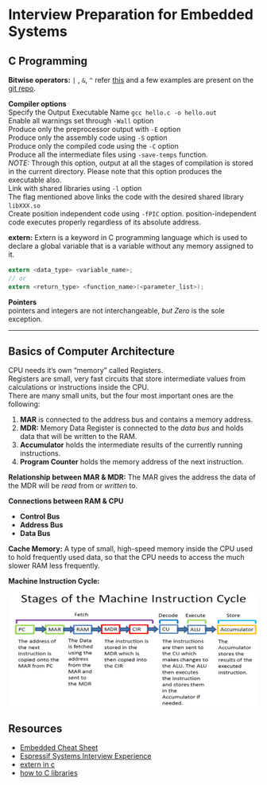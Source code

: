# Interview Preparation for Embedded Systems

## C Programming

**Bitwise operators:**  ``|`` , ``&``, ``^``
refer [this](https://medium.com/techie-delight/bit-manipulation-interview-questions-and-practice-problems-27c0e71412e7) and a few examples are present on the [git repo](https://github.com/DhruvaG2000/embedded-systems-study-group/tree/master/interview-prep/c-programs).

**Compiler options** <br>
Specify the Output Executable Name
``gcc hello.c -o hello.out`` <br>
Enable all warnings set through ``-Wall`` option<br>
Produce only the preprocessor output with ``-E`` option<br>
Produce only the assembly code using ``-S`` option <br>
Produce only the compiled code using the ``-C`` option<br>
Produce all the intermediate files using ``-save-temps`` function.<br> _NOTE:_ Through this option, output at all the stages of compilation is stored in the current directory. Please note that this option produces the executable also.<br>
Link with shared libraries using ``-l`` option<br>
The flag mentioned above links the code with the desired shared library ``libXXX.so``<br>
Create position independent code using ``-fPIC`` option.
position-independent code executes properly regardless of its absolute address.<br>

**extern:** Extern is a keyword in C programming language which is used to declare a global variable that is a variable without any memory assigned to it.<br>
```c
extern <data_type> <variable_name>;
// or
extern <return_type> <function_name>(<parameter_list>);
```

**Pointers**<br>
pointers and integers are not interchangeable, _but_ *Zero* is the sole exception.  


---
## Basics of Computer Architecture

CPU needs it’s own “memory” called Registers.<br>
Registers are small, very fast circuits that store intermediate
values from calculations or instructions inside the CPU.<br>
There are many small units, but the four most important ones are the following:<br>
1. **MAR** is connected to the address bus and contains a memory address.
2. **MDR:** Memory Data Register is connected to the _data bus_ and holds data that will be written to the RAM.
3. **Accumulator** holds the intermediate results of the currently running instructions.
4. **Program Counter** holds the memory address of the next instruction.

**Relationship between MAR & MDR:** The MAR gives the address the data of the MDR will be _read_ from or _written_ to.

**Connections between RAM & CPU**

- **Control Bus**
- **Address Bus**
- **Data Bus**

**Cache Memory:** A type of small, high-speed memory inside the CPU used to hold frequently used data, so that the CPU
needs to access the much slower RAM less frequently.

**Machine Instruction Cycle:**

![](MachineInstructionCycle.png)

## Resources
- [Embedded Cheat Sheet](https://docs.google.com/spreadsheets/d/1vXeF-v_mIbnhHQ6Fucws3uBZuSrs6Aa6INtFjsQQweM/edit?usp=sharing)
- [Espressif Systems Interview Experience](https://docs.google.com/document/d/17qRWjSu_LBQzpollnHfa5jAIGB5WApTS756tfdDWuLM/edit?usp=sharing)
- [extern in c](https://iq.opengenus.org/extern-in-c/)
- [how to C libraries](https://www.cs.swarthmore.edu/~newhall/unixhelp/howto_C_libraries.html)
